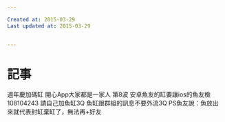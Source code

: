 ```yaml
---

Created at: 2015-03-29
Last updated at: 2015-03-29


---
```


# 記事


週年慶加碼缸
開心App大家都是一家人
第8波
安卓魚友的缸要讓ios的魚友檢
108104243
請自己加魚缸3Q
魚缸跟群組的訊息不要外流3Q
PS魚友說：魚放出來就代表封缸棄缸了，無法再+好友

